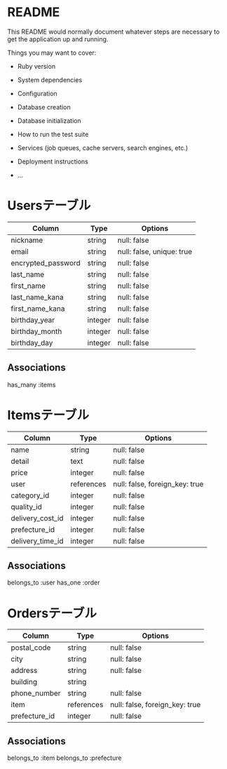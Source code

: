 # README

This README would normally document whatever steps are necessary to get the
application up and running.

Things you may want to cover:

* Ruby version

* System dependencies

* Configuration

* Database creation

* Database initialization

* How to run the test suite

* Services (job queues, cache servers, search engines, etc.)

* Deployment instructions

* ...

# Usersテーブル
|Column            |Type      |Options                  |
|------------------|----------|-------------------------|
|nickname          |string    |null: false              |
|email             |string    |null: false, unique: true|
|encrypted_password|string    |null: false              |
|last_name         |string    |null: false              |
|first_name        |string    |null: false              |
|last_name_kana    |string    |null: false              |
|first_name_kana   |string    |null: false              |
|birthday_year     |integer   |null: false              |
|birthday_month    |integer   |null: false              |
|birthday_day      |integer   |null: false              |


## Associations
has_many :items

# Itemsテーブル
|Column            |Type      |Options                       |
|------------------|----------|------------------------------|
|name              |string    |null: false                   |
|detail            |text      |null: false                   |
|price             |integer   |null: false                   |
|user              |references|null: false, foreign_key: true|
|category_id       |integer   |null: false                   |
|quality_id        |integer   |null: false                   |
|delivery_cost_id  |integer   |null: false                   |
|prefecture_id     |integer   |null: false                   |
|delivery_time_id  |integer   |null: false                   |


## Associations
belongs_to :user
has_one :order

# Ordersテーブル
|Column            |Type      |Options                       |
|------------------|----------|------------------------------|
|postal_code       |string    |null: false                   |
|city              |string    |null: false                   |
|address           |string    |null: false                   |
|building          |string    |                              |
|phone_number      |string    |null: false                   |
|item              |references|null: false, foreign_key: true|
|prefecture_id     |integer   |null: false                   |

## Associations
belongs_to :item
belongs_to :prefecture
